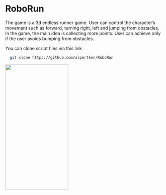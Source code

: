 # RoboRun

The game is a 3d endless runner game. User can control the character’s movement such as 
forward, turning right, left and jumping from obstacles. In the game, the main idea is 
collecting more points. User can achieve only if the user avoids bumping from obstacles. 


You can clone script files via this link

```bash
  git clone https://github.com/alpertknn/RoboRun
```

<img src="https://raw.githubusercontent.com/alpertknn/RoboRun/main/screenshots/..." data-canonical-src="https://raw.githubusercontent.com/alpertknn/RoboRun/main/screenshots/2.PNG" width="200" height="400" />
